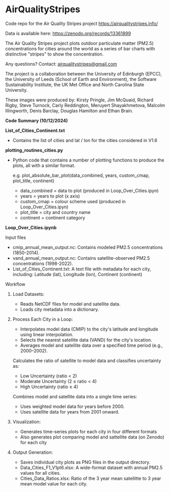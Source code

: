# AirQualityStripes
Code repo for the Air Quality Stripes project https://airqualitystripes.info/ 

Data is available here:  https://zenodo.org/records/13361899

The Air Quality Stripes project plots outdoor particulate matter (PM2.5) concentrations for cities around the world as a series of bar charts with distinctive "stripes" to show the concentration.

Any questions? Contact: airqualitystripes@gmail.com

The project is a collaboration between the University of Edinburgh (EPCC), the University of Leeds (School of Earth and Environment), the Software Sustainability Institute, the UK Met Office and North Carolina State University.

These images were produced by: Kirsty Pringle, Jim McQuaid, Richard Rigby, Steve Turnock, Carly Reddington, Meruyert Shayakhmetova, Malcolm Illingworth, Denis Barclay, Douglas Hamilton and Ethan Brain.

**Code Summary (10/12/2024)**

**List_of_Cities_Continent.txt**
- Contains the list of cities and lat / lon for the cities considered in V1.6
  

**plotting_routines_cities.py**  
- Python code that contains a number of plotting functions to produce the plots, all with a similar format.

  e.g. plot_absolute_bar_plot(data_combined, years, custom_cmap, plot_title, continent) 
  
    - data_combined = data to plot (produced in Loop_Over_Cities.ipyn)
    - years = years to plot (x axis)
    - custom_cmap = colour scheme used (produced in Loop_Over_Cities.ipyn)
    - plot_title = city and country name 
    - continent = continent category



**Loop_Over_Cities.ipynb**

Input files
 - cmip_annual_mean_output.nc: Contains modeled PM2.5 concentrations (1850-2014).
 - vand_annual_mean_output.nc: Contains satellite-observed PM2.5 concentrations (1998-2022).
 - List_of_Cities_Continent.txt: A text file with metadata for each city, including: Latitude (lat), Longitude (lon), Continent (continent)

Workflow

1) Load Datasets:
   - Reads NetCDF files for model and satellite data.
   - Loads city metadata into a dictionary.

2) Process Each City in a Loop:

   - Interpolates model data (CMIP) to the city's latitude and longitude using linear interpolation.
   - Selects the nearest satellite data (VAND) for the city's location.
   - Averages model and satellite data over a specified time period (e.g., 2000–2002).

   Calculates the ratio of satellite to model data and classifies uncertainty as:
   - Low Uncertainty (ratio < 2)
   - Moderate Uncertainty (2 ≤ ratio < 4)
   - High Uncertainty (ratio ≥ 4)

   Combines model and satellite data into a single time series:
   - Uses weighted model data for years before 2000.
   - Uses satellite data for years from 2001 onward.
  
3) Visualization:

   - Generates time-series plots for each city in four different formats
   - Also generates plot comparing model and sattellite data (on Zenodo) for each city

4) Output Generation:

   - Saves individual city plots as PNG files in the output directory.
   - Data_Cities_F1_V1pt6.xlsx: A wide-format dataset with annual PM2.5 values for all cities.
   - Cities_Data_Ratios.xlsx: Ratio of the  3 year mean satellitte to 3 year mean model value for each city.

